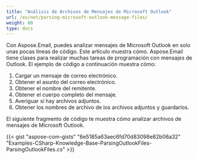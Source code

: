 ```yaml
---
title: "Análisis de Archivos de Mensajes de Microsoft Outlook"
url: /es/net/parsing-microsoft-outlook-message-files/
weight: 80
type: docs
---
```



Con Aspose.Email, puedes analizar mensajes de Microsoft Outlook en solo unas pocas líneas de código. Este artículo muestra cómo. Aspose.Email tiene clases para realizar muchas tareas de programación con mensajes de Outlook. El ejemplo de código a continuación muestra cómo:

1. Cargar un mensaje de correo electrónico.
1. Obtener el asunto del correo electrónico.
1. Obtener el nombre del remitente.
1. Obtener el cuerpo completo del mensaje.
1. Averiguar si hay archivos adjuntos.
1. Obtener los nombres de archivo de los archivos adjuntos y guardarlos.

El siguiente fragmento de código te muestra cómo analizar archivos de mensajes de Microsoft Outlook.



{{< gist "aspose-com-gists" "6e5185a63aec6fd70d83098e82b06a32" "Examples-CSharp-Knowledge-Base-ParsingOutlookFiles-ParsingOutlookFiles.cs" >}}